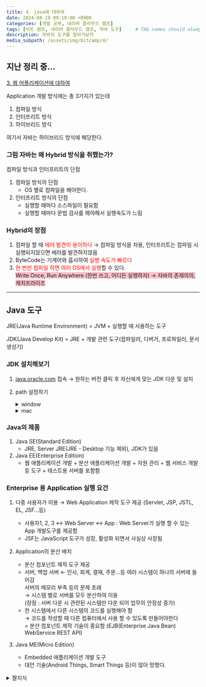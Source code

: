 ```yaml
---
title: 4. java에 대하여
date: 2024-08-19 09:19:00 +0900
categories: [개발 공부, 네이버 클라우드 캠프]
tags: [비트 캠프, 네이버 클라우드 캠프, 자바 도구]     # TAG names should always be lowercase
description: 자바의 도구를 알아가보자
media_subpath: /assets/img/bitcamp/4/
---
```


## 지난 정리 중...   
[3. 웹 어플리케이션에 대하여](https://j-petto.github.io/posts/webapp/)  

Application 개발 방식에는 총 3가지가 있는데 
1. 컴파일 방식
2. 인터프리트 방식
3. 하이브리드 방식

여기서 자바는 하이브리드 방식에 해당한다.

### 그럼 자바는 왜 Hybrid 방식을 취했는가?

컴파일 방식과 인터프리트의 단점

1. 컴파일 방식의 단점
    - OS 별로 컴파일을 해야한다.
2. 인터프리트 방식의 단점
    - 실행할 때마다 소스파일이 필요함
    - 실행할 때마다 문법 검사를 해야해서 실행속도가 느림

### Hybrid의 장점

1. 컴파일 할 때 <span style="color: red">에러 발견이 용이하다</span>
→ 컴파일 방식을 차용, 인터프리트는 컴파일 시 실행되지않으면 에러를 발견하지않음
2. ByteCode는 기계어와 흡사하여 <span style="color: red">실행 속도가 빠르다</span>
3. <span style="color: red">한 번만 컴파일 하면 여러 OS에서 실행</span>할 수 있다.   
<span style="background-color: pink">Write Once, Run Anywhere (한번 쓰고, 어디든 실행하자) → 자바의 존재의의, 캐치프라이즈</span>

---

## Java 도구

JRE(Java Runtime Environment) = JVM + 실행할 때 사용하는 도구

JDK(Java Develop Kit) = JRE + 개발 관련 도구(컴파일러, 디버거, 프로파일러, 문서생성기)

### JDK 설치해보기

1. [java.oracle.com](https://java.oracle.com) 접속 → 원하는 버전 클릭 후 자신에게 맞는 JDK 다운 및 설치

2. path 설정하기
    <details markdown=1>
    <summary markdown="span">window</summary>

    1. 시스템 설정 → 환경 변수 설정에서 JDK의 bin 폴더까지의 주소를 넣는다
        ![](img1.png)   
    path는 상단부터 찾기 때문에 버전이 여러개일 경우 사용할 버전의 path를 위로 올려준다.   
    
    2. JAVA_HOME의 시스템 변수를 새로 만들어 JDK의 폴더 주소를 넣는다 (bin 이전까지)   
        ![](img2.png)   
    상단은 현재 사용자의 변수이며 하단은 어떤 사용자든 모두 사용할 수 있는 변수이다.

    </details>

    <details markdown=1>
    <summary markdown="span"> mac </summary>

    1. /usr/libexec/java_home -V 를 입력하면 현재 설치된 모든 버전의 폴더 위치가 노출된다.  
        ![](img3.png)    
    해당 사진을 보면 Library/Java/JavaVirtualMachines/jdk-17, 21…로 버전이 있다   
    2. cd 만 입력하여 최상단 위치로 이동한 다음 nano .zshrc를 입력하여 zshell을 연다   
        ```bash 
        "nano .zshrc" 
        ```
        {: .nolineno}   
    3. 해당 코드를 입력 후 저장하고 닫는다 (Ctrl+O : 쓰기완료, Ctrl+X : 파일 나가기)
            
        ```bash
        export JAVA_HOME=$(/usr/libexec/java_home -v 21)
        //JAVA_HOME을 설정함 위치는 java 21 버전이 있는 폴더
        export PATH=$JAVA_HOME/bin:$PATH
        //JAVA_HOME/bin까지를 PATH에 설정하고 그외 $PATH들을 이어 붙인다(:PATH의 의미)
        ```
        {: .nolineno}

    </details>
                    
### Java의 제품

1. Java SE(Standard Edition)
    - JRE, Server JRE(JRE - Desktop 기능 제외), JDK가 있음
2. Java EE(Enterprise Edition)
    - 웹 애플리케이션 개발 + 분산 애플리케이션 개발 + 자원 관리 + 웹 서비스 개발 등 도구 + 테스트용 서버를 포함함
    
### Enterprise 용 Application 실행 요건
    
1. 다중 사용자가 이용 → Web Application 제작 도구 제공 (Servlet, JSP, JSTL, EL, JSF…등)
    - 사용자1, 2, 3 ↔ Web Server ↔ App : Web Server가 실행 할 수 있는 App 개발도구를 제공함
    - JSF는 JavaScript 도구가 성장, 활성화 되면서 사실상 사장됨

2. Application의 분산 배치
    - 분산 컴포넌트 제작 도구 제공
    - 서버, 백업 서버 ← 인사, 회계, 결재, 주문…등 여러 시스템이 하나의 서버에 들어감   
        서버의 메모리 부족 등의 문제 초래   
        → 시스템 별로 서버를 모두 분산하여 이용   
             (장점 : 서버 다운 시 관련된 시스템만 다운 되어 업무의 안정성 증가)
    - 한 시스템에서 다른 시스템의 코드를 실행해야 함   
        → 코드를 작성할 때 다른 컴퓨터에서 사용 할 수 있도록 만들어야한다   
        = 분산 컴포넌트 제작 기술이 중요함 (EJB(Enterprise Java Bean) WebService REST API)
3. Java ME(Micro Edition)
    - Embedded 애플리케이션 개발 도구
    - 대안 기술(Android Things, Smart Things 등)이 많아 망했다.


<details markdown=1>
<summary markdown="span">짤지식</summary>

- bin = binery의 줄임말
- 파일이 동일한 이름일때 .com > .exe >.bat 순서대로 찾고 먼저 존재하는 파일을 실행 함

</details>
